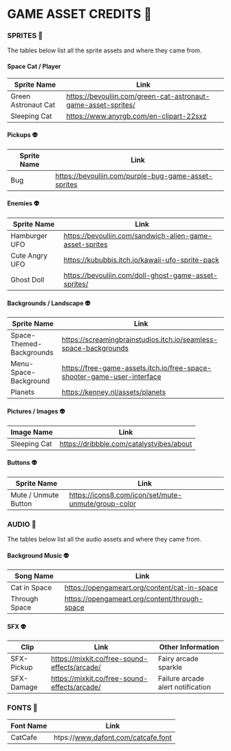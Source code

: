  # GAME ASSET CREDITS 👾

### SPRITES 🐾

The tables below list all the sprite assets and where they came from.

#### Space Cat / Player 

| Sprite Name                  | Link                                                          |
| -----------                  | -----------                                                   |
| Green Astronaut Cat          | https://bevouliin.com/green-cat-astronaut-game-asset-sprites/ |
| Sleeping Cat                 | https://www.anyrgb.com/en-clipart-22sxz                       |

#### Pickups 👽

| Sprite Name  | Link                                                |
| -----------  | -----------                                         |
| Bug          | https://bevouliin.com/purple-bug-game-asset-sprites |

#### Enemies 👽

| Sprite Name     | Link                                                    |
| -----------     | -----------                                             |
| Hamburger UFO   | https://bevouliin.com/sandwich-alien-game-asset-sprites |
| Cute Angry UFO  | https://kububbis.itch.io/kawaii-ufo-sprite-pack         |
| Ghost Doll      | https://bevouliin.com/doll-ghost-game-asset-sprites/    |

#### Backgrounds / Landscape 👽

| Sprite Name              | Link                                                                    |
| -----------              | -----------                                                             |
| Space-Themed-Backgrounds | https://screamingbrainstudios.itch.io/seamless-space-backgrounds        |
| Menu-Space-Background    | https://free-game-assets.itch.io/free-space-shooter-game-user-interface |
| Planets                  | https://kenney.nl/assets/planets                                        |

#### Pictures / Images 👽

| Image Name               | Link                                                                    |
| -----------              | -----------                                                             |
| Sleeping Cat | https://dribbble.com/catalystvibes/about |

#### Buttons 👽

| Sprite Name          | Link                                                |
| -----------          | -----------                                         |
| Mute / Unmute Button | https://icons8.com/icon/set/mute-unmute/group-color |

### AUDIO 🐾

The tables below list all the audio assets and where they came from.

#### Background Music 👽

| Song Name     | Link                                          |
| -----------   | -----------                                   |
| Cat in Space  | https://opengameart.org/content/cat-in-space  |
| Through Space | https://opengameart.org/content/through-space | 
                                   
#### SFX 👽

| Clip            | Link                                               | Other Information                 |
| -----------     | -----------                                        | -----------                       |
| SFX-Pickup      | https://mixkit.co/free-sound-effects/arcade/       | Fairy arcade sparkle              |
| SFX-Damage      | https://mixkit.co/free-sound-effects/arcade/       | Failure arcade alert notification |

### FONTS 🐾

| Font Name    | Link                                 |
| -----------  | -----------                          |
| CatCafe      | htps://www.dafont.com/catcafe.font   |
 

